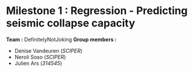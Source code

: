 # Milestone 1 : Regression - Predicting seismic collapse capacity

**Team :** DefinitelyNotJoking
**Group members :** 
- Denise Vandeuren (_SCIPER_)
- Neroli Soso (_SCIPER_)
- Julien Ars (_314545_)

